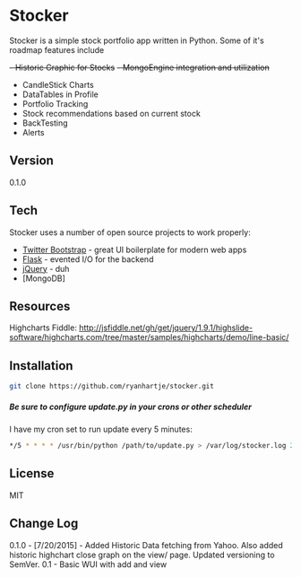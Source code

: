 Stocker
=========

Stocker is a simple stock portfolio app written in Python.
Some of it's roadmap features include

  ~~- Historic Graphic for Stocks~~
  ~~- MongoEngine integration and utilization~~
  - CandleStick Charts
  - DataTables in Profile
  - Portfolio Tracking
  - Stock recommendations based on current stock
  - BackTesting
  - Alerts

Version
-----------

0.1.0

Tech
-----------

Stocker uses a number of open source projects to work properly:

* [Twitter Bootstrap] - great UI boilerplate for modern web apps
* [Flask] - evented I/O for the backend
* [jQuery] - duh 
* [MongoDB]

Resources
--------------

Highcharts Fiddle: http://jsfiddle.net/gh/get/jquery/1.9.1/highslide-software/highcharts.com/tree/master/samples/highcharts/demo/line-basic/

Installation
--------------

```sh
git clone https://github.com/ryanhartje/stocker.git
```

##### Be sure to configure update.py in your crons or other scheduler 

I have my cron set to run update every 5 minutes:

```sh
*/5 * * * * /usr/bin/python /path/to/update.py > /var/log/stocker.log 2> /var/log/stocker-error.log
```


License
----

MIT

[Twitter Bootstrap]:http://twitter.github.com/bootstrap/
[jQuery]:http://jquery.com
[Flask]:http://flask.pocoo.org/

Change Log
-------
0.1.0 - [7/20/2015] - Added Historic Data fetching from Yahoo. Also added historic highchart close graph on the view/<stock> page. Updated versioning to SemVer.
0.1 - Basic WUI with add and view

